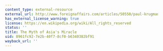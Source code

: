 ```yaml
---
content_type: external-resource
external_url: http://www.foreignaffairs.com/articles/50550/paul-krugman/the-myth-of-asias-miracle
has_external_license_warning: true
license: https://en.wikipedia.org/wiki/All_rights_reserved
status: ''
title: The Myth of Asia's Miracle
uid: 8961fc92-7e2b-40f7-8cf0-b6340382bf91
wayback_url: ''
---
```

